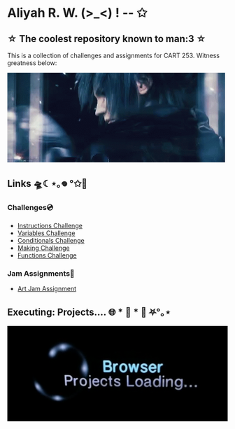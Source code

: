 # Aliyah R. W. (>_<) ! -- ✩
## ☆ The coolest repository known to man:3 ☆ 

This is a collection of challenges and assignments for CART 253. 
Witness greatness below:

![witness](./topics/version-control/version-control-workflow/assets/images/noctis.gif)

## Links 🛸☾⋆｡𖦹 °✩🩻

### Challenges💿
- <a href="https://xp30n.github.io/CART-253/topics/instructions/instructions-challenge" target="_blank">Instructions Challenge</a>
- <a href="https://xp30n.github.io/CART-253/topics/variables/variables-challenge" target="_blank">Variables Challenge</a>
- <a href="https://xp30n.github.io/CART-253/topics/conditionals/conditionals-challenge" target="_blank">Conditionals Challenge</a>
- <a href="https://github.com/xp30n/CART-253/blob/main/topics/Mod%20Jam/phase_01/brain-bi0s.md#initiating-mod-jam-ideas" target="_blank">Making Challenge</a>
- <a href="https://xp30n.github.io/CART-253/topics/functions/functions-challenge" target="_blank">Functions Challenge</a>

### Jam Assignments👾
- <a href="https://xp30n.github.io/CART-253/topics/art-jam" target="_blank">Art Jam Assignment</a>

## Executing: Projects.... 🌐 * 📁 * 📎 ⛧°｡⋆

![hands](./topics/version-control/version-control-workflow/assets/images/loading.png)